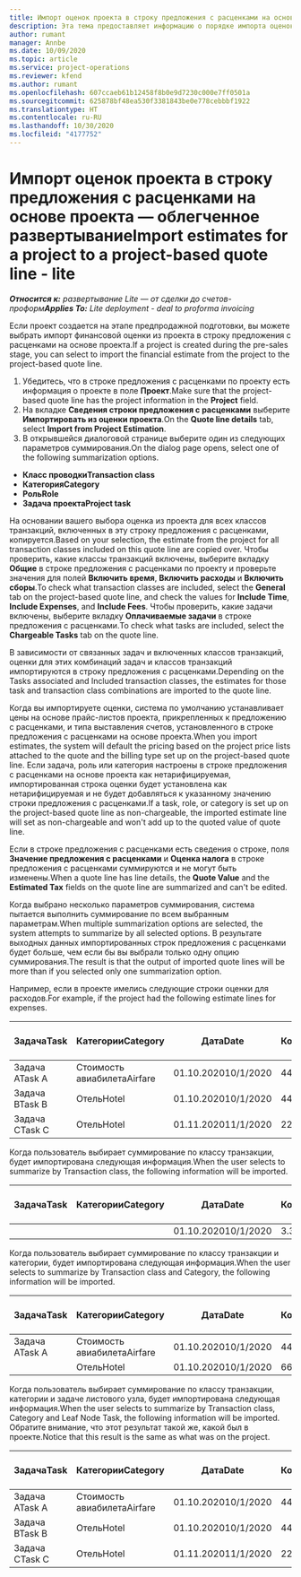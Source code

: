 ```yaml
---
title: Импорт оценок проекта в строку предложения с расценками на основе проекта — облегченное развертывание
description: Эта тема предоставляет информацию о порядке импорта оценок из проекта в строку предложения с расценками.
author: rumant
manager: Annbe
ms.date: 10/09/2020
ms.topic: article
ms.service: project-operations
ms.reviewer: kfend
ms.author: rumant
ms.openlocfilehash: 607ccaeb61b12458f8b0e9d7230c000e7ff0501a
ms.sourcegitcommit: 625878bf48ea530f3381843be0e778cebbbf1922
ms.translationtype: HT
ms.contentlocale: ru-RU
ms.lasthandoff: 10/30/2020
ms.locfileid: "4177752"
---
```

# <a name="import-estimates-for-a-project-to-a-project-based-quote-line---lite"></a><span data-ttu-id="22cf4-103">Импорт оценок проекта в строку предложения с расценками на основе проекта — облегченное развертывание</span><span class="sxs-lookup"><span data-stu-id="22cf4-103">Import estimates for a project to a project-based quote line - lite</span></span>

<span data-ttu-id="22cf4-104">_**Относится к:** развертывание Lite — от сделки до счетов-проформ_</span><span class="sxs-lookup"><span data-stu-id="22cf4-104">_**Applies To:** Lite deployment - deal to proforma invoicing_</span></span>

<span data-ttu-id="22cf4-105">Если проект создается на этапе предпродажной подготовки, вы можете выбрать импорт финансовой оценки из проекта в строку предложения с расценками на основе проекта.</span><span class="sxs-lookup"><span data-stu-id="22cf4-105">If a project is created during the pre-sales stage, you can select to import the financial estimate from the project to the project-based quote line.</span></span>

1. <span data-ttu-id="22cf4-106">Убедитесь, что в строке предложения с расценками по проекту есть информация о проекте в поле **Проект**.</span><span class="sxs-lookup"><span data-stu-id="22cf4-106">Make sure that the project-based quote line has the project information in the **Project** field.</span></span>
2. <span data-ttu-id="22cf4-107">На вкладке **Сведения строки предложения с расценками** выберите **Импортировать из оценки проекта**.</span><span class="sxs-lookup"><span data-stu-id="22cf4-107">On the **Quote line details** tab, select **Import from Project Estimation**.</span></span>
3. <span data-ttu-id="22cf4-108">В открывшейся диалоговой странице выберите один из следующих параметров суммирования.</span><span class="sxs-lookup"><span data-stu-id="22cf4-108">On the dialog page opens, select one of the following summarization options.</span></span>

  - <span data-ttu-id="22cf4-109">**Класс проводки**</span><span class="sxs-lookup"><span data-stu-id="22cf4-109">**Transaction class**</span></span>
  - <span data-ttu-id="22cf4-110">**Категория**</span><span class="sxs-lookup"><span data-stu-id="22cf4-110">**Category**</span></span>
  - <span data-ttu-id="22cf4-111">**Роль**</span><span class="sxs-lookup"><span data-stu-id="22cf4-111">**Role**</span></span> 
  - <span data-ttu-id="22cf4-112">**Задача проекта**</span><span class="sxs-lookup"><span data-stu-id="22cf4-112">**Project task**</span></span>

<span data-ttu-id="22cf4-113">На основании вашего выбора оценка из проекта для всех классов транзакций, включенных в эту строку предложения с расценками, копируется.</span><span class="sxs-lookup"><span data-stu-id="22cf4-113">Based on your selection, the estimate from the project for all transaction classes included on this quote line are copied over.</span></span> <span data-ttu-id="22cf4-114">Чтобы проверить, какие классы транзакций включены, выберите вкладку **Общие** в строке предложения с расценками по проекту и проверьте значения для полей **Включить время**, **Включить расходы** и **Включить сборы**.</span><span class="sxs-lookup"><span data-stu-id="22cf4-114">To check what transaction classes are included, select the **General** tab on the project-based quote line, and check the values for **Include Time**, **Include Expenses**, and **Include Fees**.</span></span>  <span data-ttu-id="22cf4-115">Чтобы проверить, какие задачи включены, выберите вкладку **Оплачиваемые задачи** в строке предложения с расценками.</span><span class="sxs-lookup"><span data-stu-id="22cf4-115">To check what tasks are included, select the **Chargeable Tasks** tab on the quote line.</span></span>

<span data-ttu-id="22cf4-116">В зависимости от связанных задач и включенных классов транзакций, оценки для этих комбинаций задач и классов транзакций импортируются в строку предложения с расценками.</span><span class="sxs-lookup"><span data-stu-id="22cf4-116">Depending on the Tasks associated and Included transaction classes, the estimates for those task and transaction class combinations are imported to the quote line.</span></span>

<span data-ttu-id="22cf4-117">Когда вы импортируете оценки, система по умолчанию устанавливает цены на основе прайс-листов проекта, прикрепленных к предложению с расценками, и типа выставления счетов, установленного в строке предложения с расценками на основе проекта.</span><span class="sxs-lookup"><span data-stu-id="22cf4-117">When you import estimates, the system will default the pricing based on the project price lists attached to the quote and the billing type set up on the project-based quote line.</span></span> <span data-ttu-id="22cf4-118">Если задача, роль или категория настроены в строке предложения с расценками на основе проекта как нетарифицируемая, импортированная строка оценки будет установлена как нетарифицируемая и не будет добавляться к указанному значению строки предложения с расценками.</span><span class="sxs-lookup"><span data-stu-id="22cf4-118">If a task, role, or category is set up on the project-based quote line as non-chargeable, the imported estimate line will set as non-chargeable and won't add up to the quoted value of quote line.</span></span>

<span data-ttu-id="22cf4-119">Если в строке предложения с расценками есть сведения о строке, поля **Значение предложения с расценками** и **Оценка налога** в строке предложения с расценками суммируются и не могут быть изменены.</span><span class="sxs-lookup"><span data-stu-id="22cf4-119">When a quote line has line details, the **Quote Value** and the **Estimated Tax** fields on the quote line are summarized and can't be edited.</span></span>

<span data-ttu-id="22cf4-120">Когда выбрано несколько параметров суммирования, система пытается выполнить суммирование по всем выбранным параметрам.</span><span class="sxs-lookup"><span data-stu-id="22cf4-120">When multiple summarization options are selected, the system attempts to summarize by all selected options.</span></span> <span data-ttu-id="22cf4-121">В результате выходных данных импортированных строк предложения с расценками будет больше, чем если бы вы выбрали только одну опцию суммирования.</span><span class="sxs-lookup"><span data-stu-id="22cf4-121">The result is that the output of imported quote lines will be more than if you selected only one summarization option.</span></span>

<span data-ttu-id="22cf4-122">Например, если в проекте имелись следующие строки оценки для расходов.</span><span class="sxs-lookup"><span data-stu-id="22cf4-122">For example, if the project had the following estimate lines for expenses.</span></span>

| <span data-ttu-id="22cf4-123">Задача</span><span class="sxs-lookup"><span data-stu-id="22cf4-123">Task</span></span> | <span data-ttu-id="22cf4-124">Категории</span><span class="sxs-lookup"><span data-stu-id="22cf4-124">Category</span></span> | <span data-ttu-id="22cf4-125">Дата</span><span class="sxs-lookup"><span data-stu-id="22cf4-125">Date</span></span> | <span data-ttu-id="22cf4-126">Количество</span><span class="sxs-lookup"><span data-stu-id="22cf4-126">Quantity</span></span> | <span data-ttu-id="22cf4-127">Цена за единицу</span><span class="sxs-lookup"><span data-stu-id="22cf4-127">Unit price</span></span> | <span data-ttu-id="22cf4-128">Сумма</span><span class="sxs-lookup"><span data-stu-id="22cf4-128">Amount</span></span> |
| --- | --- | --- | --- | --- | --- |
| <span data-ttu-id="22cf4-129">Задача A</span><span class="sxs-lookup"><span data-stu-id="22cf4-129">Task A</span></span> | <span data-ttu-id="22cf4-130">Стоимость авиабилета</span><span class="sxs-lookup"><span data-stu-id="22cf4-130">Airfare</span></span> | <span data-ttu-id="22cf4-131">01.10.2020</span><span class="sxs-lookup"><span data-stu-id="22cf4-131">10/1/2020</span></span> | <span data-ttu-id="22cf4-132">4</span><span class="sxs-lookup"><span data-stu-id="22cf4-132">4</span></span> | <span data-ttu-id="22cf4-133">400</span><span class="sxs-lookup"><span data-stu-id="22cf4-133">400</span></span> | <span data-ttu-id="22cf4-134">1600</span><span class="sxs-lookup"><span data-stu-id="22cf4-134">1600</span></span> |
| <span data-ttu-id="22cf4-135">Задача B</span><span class="sxs-lookup"><span data-stu-id="22cf4-135">Task B</span></span> | <span data-ttu-id="22cf4-136">Отель</span><span class="sxs-lookup"><span data-stu-id="22cf4-136">Hotel</span></span> | <span data-ttu-id="22cf4-137">01.10.2020</span><span class="sxs-lookup"><span data-stu-id="22cf4-137">10/1/2020</span></span> | <span data-ttu-id="22cf4-138">4</span><span class="sxs-lookup"><span data-stu-id="22cf4-138">4</span></span> | <span data-ttu-id="22cf4-139">200</span><span class="sxs-lookup"><span data-stu-id="22cf4-139">200</span></span> | <span data-ttu-id="22cf4-140">800</span><span class="sxs-lookup"><span data-stu-id="22cf4-140">800</span></span> |
| <span data-ttu-id="22cf4-141">Задача C</span><span class="sxs-lookup"><span data-stu-id="22cf4-141">Task C</span></span> | <span data-ttu-id="22cf4-142">Отель</span><span class="sxs-lookup"><span data-stu-id="22cf4-142">Hotel</span></span> | <span data-ttu-id="22cf4-143">01.11.2020</span><span class="sxs-lookup"><span data-stu-id="22cf4-143">11/1/2020</span></span> | <span data-ttu-id="22cf4-144">2</span><span class="sxs-lookup"><span data-stu-id="22cf4-144">2</span></span> | <span data-ttu-id="22cf4-145">200</span><span class="sxs-lookup"><span data-stu-id="22cf4-145">200</span></span> | <span data-ttu-id="22cf4-146">400</span><span class="sxs-lookup"><span data-stu-id="22cf4-146">400</span></span> |

<span data-ttu-id="22cf4-147">Когда пользователь выбирает суммирование по классу транзакции, будет импортирована следующая информация.</span><span class="sxs-lookup"><span data-stu-id="22cf4-147">When the user selects to summarize by Transaction class, the following information will be imported.</span></span>

| <span data-ttu-id="22cf4-148">Задача</span><span class="sxs-lookup"><span data-stu-id="22cf4-148">Task</span></span> | <span data-ttu-id="22cf4-149">Категории</span><span class="sxs-lookup"><span data-stu-id="22cf4-149">Category</span></span> | <span data-ttu-id="22cf4-150">Дата</span><span class="sxs-lookup"><span data-stu-id="22cf4-150">Date</span></span> | <span data-ttu-id="22cf4-151">Количество</span><span class="sxs-lookup"><span data-stu-id="22cf4-151">Quantity</span></span> | <span data-ttu-id="22cf4-152">Цена за единицу</span><span class="sxs-lookup"><span data-stu-id="22cf4-152">Unit price</span></span> | <span data-ttu-id="22cf4-153">Сумма</span><span class="sxs-lookup"><span data-stu-id="22cf4-153">Amount</span></span> |
| --- | --- | --- | --- | --- | --- |
|||<span data-ttu-id="22cf4-154">01.10.2020</span><span class="sxs-lookup"><span data-stu-id="22cf4-154">10/1/2020</span></span> | <span data-ttu-id="22cf4-155">3.34</span><span class="sxs-lookup"><span data-stu-id="22cf4-155">3.34</span></span> | <span data-ttu-id="22cf4-156">840</span><span class="sxs-lookup"><span data-stu-id="22cf4-156">840</span></span> | <span data-ttu-id="22cf4-157">2800</span><span class="sxs-lookup"><span data-stu-id="22cf4-157">2800</span></span> |

<span data-ttu-id="22cf4-158">Когда пользователь выбирает суммирование по классу транзакции и категории, будет импортирована следующая информация.</span><span class="sxs-lookup"><span data-stu-id="22cf4-158">When the user selects to summarize by Transaction class and Category, the following information will be imported.</span></span>

| <span data-ttu-id="22cf4-159">Задача</span><span class="sxs-lookup"><span data-stu-id="22cf4-159">Task</span></span> | <span data-ttu-id="22cf4-160">Категории</span><span class="sxs-lookup"><span data-stu-id="22cf4-160">Category</span></span> | <span data-ttu-id="22cf4-161">Дата</span><span class="sxs-lookup"><span data-stu-id="22cf4-161">Date</span></span> | <span data-ttu-id="22cf4-162">Количество</span><span class="sxs-lookup"><span data-stu-id="22cf4-162">Quantity</span></span> | <span data-ttu-id="22cf4-163">Цена за единицу</span><span class="sxs-lookup"><span data-stu-id="22cf4-163">Unit price</span></span> | <span data-ttu-id="22cf4-164">Сумма</span><span class="sxs-lookup"><span data-stu-id="22cf4-164">Amount</span></span> |
| --- | --- | --- | --- | --- | --- |
| <span data-ttu-id="22cf4-165">Задача A</span><span class="sxs-lookup"><span data-stu-id="22cf4-165">Task A</span></span> | <span data-ttu-id="22cf4-166">Стоимость авиабилета</span><span class="sxs-lookup"><span data-stu-id="22cf4-166">Airfare</span></span> | <span data-ttu-id="22cf4-167">01.10.2020</span><span class="sxs-lookup"><span data-stu-id="22cf4-167">10/1/2020</span></span> | <span data-ttu-id="22cf4-168">4</span><span class="sxs-lookup"><span data-stu-id="22cf4-168">4</span></span> | <span data-ttu-id="22cf4-169">400</span><span class="sxs-lookup"><span data-stu-id="22cf4-169">400</span></span> | <span data-ttu-id="22cf4-170">1600</span><span class="sxs-lookup"><span data-stu-id="22cf4-170">1600</span></span> |
| | <span data-ttu-id="22cf4-171">Отель</span><span class="sxs-lookup"><span data-stu-id="22cf4-171">Hotel</span></span> | <span data-ttu-id="22cf4-172">01.10.2020</span><span class="sxs-lookup"><span data-stu-id="22cf4-172">10/1/2020</span></span> | <span data-ttu-id="22cf4-173">6</span><span class="sxs-lookup"><span data-stu-id="22cf4-173">6</span></span> | <span data-ttu-id="22cf4-174">200</span><span class="sxs-lookup"><span data-stu-id="22cf4-174">200</span></span> | <span data-ttu-id="22cf4-175">1200</span><span class="sxs-lookup"><span data-stu-id="22cf4-175">1200</span></span> |

<span data-ttu-id="22cf4-176">Когда пользователь выбирает суммирование по классу транзакции, категории и задаче листового узла, будет импортирована следующая информация.</span><span class="sxs-lookup"><span data-stu-id="22cf4-176">When the user selects to summarize by Transaction class, Category and Leaf Node Task, the following information will be imported.</span></span> <span data-ttu-id="22cf4-177">Обратите внимание, что этот результат такой же, какой был в проекте.</span><span class="sxs-lookup"><span data-stu-id="22cf4-177">Notice that this result is the same as what was on the project.</span></span>

| <span data-ttu-id="22cf4-178">Задача</span><span class="sxs-lookup"><span data-stu-id="22cf4-178">Task</span></span> | <span data-ttu-id="22cf4-179">Категории</span><span class="sxs-lookup"><span data-stu-id="22cf4-179">Category</span></span> | <span data-ttu-id="22cf4-180">Дата</span><span class="sxs-lookup"><span data-stu-id="22cf4-180">Date</span></span> | <span data-ttu-id="22cf4-181">Количество</span><span class="sxs-lookup"><span data-stu-id="22cf4-181">Quantity</span></span> | <span data-ttu-id="22cf4-182">Цена за единицу</span><span class="sxs-lookup"><span data-stu-id="22cf4-182">Unit price</span></span> | <span data-ttu-id="22cf4-183">Сумма</span><span class="sxs-lookup"><span data-stu-id="22cf4-183">Amount</span></span> |
| --- | --- | --- | --- | --- | --- |
| <span data-ttu-id="22cf4-184">Задача A</span><span class="sxs-lookup"><span data-stu-id="22cf4-184">Task A</span></span> | <span data-ttu-id="22cf4-185">Стоимость авиабилета</span><span class="sxs-lookup"><span data-stu-id="22cf4-185">Airfare</span></span> | <span data-ttu-id="22cf4-186">01.10.2020</span><span class="sxs-lookup"><span data-stu-id="22cf4-186">10/1/2020</span></span> | <span data-ttu-id="22cf4-187">4</span><span class="sxs-lookup"><span data-stu-id="22cf4-187">4</span></span> | <span data-ttu-id="22cf4-188">400</span><span class="sxs-lookup"><span data-stu-id="22cf4-188">400</span></span> | <span data-ttu-id="22cf4-189">1600</span><span class="sxs-lookup"><span data-stu-id="22cf4-189">1600</span></span> |
| <span data-ttu-id="22cf4-190">Задача B</span><span class="sxs-lookup"><span data-stu-id="22cf4-190">Task B</span></span> | <span data-ttu-id="22cf4-191">Отель</span><span class="sxs-lookup"><span data-stu-id="22cf4-191">Hotel</span></span> | <span data-ttu-id="22cf4-192">01.10.2020</span><span class="sxs-lookup"><span data-stu-id="22cf4-192">10/1/2020</span></span> | <span data-ttu-id="22cf4-193">4</span><span class="sxs-lookup"><span data-stu-id="22cf4-193">4</span></span> | <span data-ttu-id="22cf4-194">200</span><span class="sxs-lookup"><span data-stu-id="22cf4-194">200</span></span> | <span data-ttu-id="22cf4-195">800</span><span class="sxs-lookup"><span data-stu-id="22cf4-195">800</span></span> |
| <span data-ttu-id="22cf4-196">Задача C</span><span class="sxs-lookup"><span data-stu-id="22cf4-196">Task C</span></span> | <span data-ttu-id="22cf4-197">Отель</span><span class="sxs-lookup"><span data-stu-id="22cf4-197">Hotel</span></span> | <span data-ttu-id="22cf4-198">01.11.2020</span><span class="sxs-lookup"><span data-stu-id="22cf4-198">11/1/2020</span></span> | <span data-ttu-id="22cf4-199">2</span><span class="sxs-lookup"><span data-stu-id="22cf4-199">2</span></span> | <span data-ttu-id="22cf4-200">200</span><span class="sxs-lookup"><span data-stu-id="22cf4-200">200</span></span> | <span data-ttu-id="22cf4-201">400</span><span class="sxs-lookup"><span data-stu-id="22cf4-201">400</span></span> |
